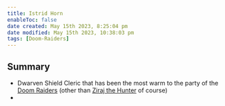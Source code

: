 ```yaml
---
title: Istrid Horn
enableToc: false
date created: May 15th 2023, 8:25:04 pm
date modified: May 15th 2023, 10:38:03 pm
tags: [Doom-Raiders]
---
```

## Summary
- Dwarven Shield Cleric that has been the most warm to the party of the [Doom Raiders](../Factions/Doom%20Raiders.md) (other than [Ziraj the Hunter](Ziraj%20the%20Hunter.md) of course)
- 